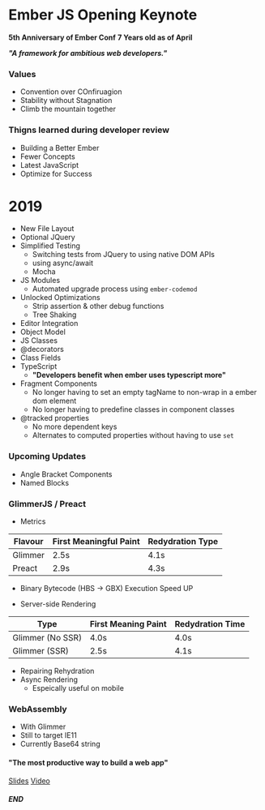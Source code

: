 # Ember JS Opening Keynote

**5th Anniversary of Ember Conf**
**7 Years old as of April**

***"A framework for ambitious web developers."***

### Values
- Convention over COnfiruagion
- Stability without Stagnation
- Climb the mountain together

### Thigns learned during developer review
- Building a Better Ember
- Fewer Concepts
- Latest JavaScript
- Optimize for Success

# 2019
- New File Layout
- Optional JQuery
- Simplified Testing
   - Switching tests from JQuery to using native DOM APIs
   - using async/await
   - Mocha
- JS Modules
   - Automated upgrade process using `ember-codemod`
- Unlocked Optimizations
   - Strip assertion & other debug functions
   - Tree Shaking
- Editor Integration
- Object Model
- JS Classes
- @decorators
- Class Fields
- TypeScript
  - **"Developers benefit when ember uses typescript more"**
- Fragment Components
   - No longer having to set an empty tagName to non-wrap in a ember dom element
   - No longer having to predefine classes in component classes
- @tracked properties
  - No more dependent keys
  - Alternates to computed properties without having to use `set`

### Upcoming Updates
- Angle Bracket Components
- Named Blocks

### GlimmerJS / Preact
- Metrics

| Flavour | First Meaningful Paint | Redydration Type |
| --- | --- | --- |
| Glimmer | 2.5s | 4.1s |
| Preact | 2.9s | 4.3s |

- Binary Bytecode (HBS -> GBX) Execution Speed UP

- Server-side Rendering

| Type | First Meaning Paint | Redydration Time |
| --- | --- | --- |
| Glimmer (No SSR) | 4.0s | 4.0s |
| Glimmer (SSR) | 2.5s | 4.1s |

- Repairing Rehydration
- Async Rendering
   - Espeically useful on mobile

### WebAssembly
- With Glimmer
- Still to target IE11
- Currently Base64 string

#### "The most productive way to build a web app"

[Slides](https://speakerdeck.com/tomdale/emberconf-2018-keynote)
[Video](https://youtu.be/qfnkDyHVJzs?t=1h2m25s)

##### END
